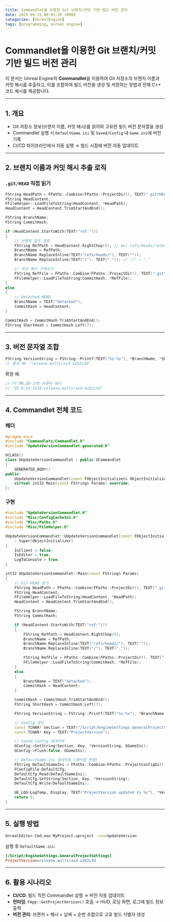 ```yaml
---
title: Commandlet을 이용한 Git 브랜치/커밋 기반 빌드 버전 관리
date: 2025-09-15 00:03:20 +0900
categories: [UnrealEngine]
tags: [programming, unreal engine]
---
```



# Commandlet을 이용한 Git 브랜치/커밋 기반 빌드 버전 관리

이 문서는 Unreal Engine의 **Commandlet**을 이용하여 Git 저장소의 브랜치 이름과 커밋 해시를 추출하고, 이를 조합하여 빌드 버전을 생성 및 저장하는 방법과 전체 C++ 코드 예시를 제공합니다.

---

## 1. 개요
- Git 저장소 정보(브랜치 이름, 커밋 해시)를 읽어와 고유한 빌드 버전 문자열을 생성
- Commandlet 실행 시 `DefaultGame.ini` 및 `Saved/Config` 내 `Game.ini`에 버전 기록
- CI/CD 파이프라인에서 자동 실행 → 빌드 시점에 버전 자동 업데이트

---

## 2. 브랜치 이름과 커밋 해시 추출 로직

### `.git/HEAD` 직접 읽기
```cpp
FString HeadPath = FPaths::Combine(FPaths::ProjectDir(), TEXT(".git/HEAD"));
FString HeadContent;
FFileHelper::LoadFileToString(HeadContent, *HeadPath);
HeadContent = HeadContent.TrimStartAndEnd();

FString BranchName;
FString CommitHash;

if (HeadContent.StartsWith(TEXT("ref:")))
{
    // 브랜치 참조 경로
    FString RefPath = HeadContent.RightChop(5); // ex) refs/heads/release/multiraid
    BranchName = RefPath;
    BranchName.ReplaceInline(TEXT("refs/heads/"), TEXT(""));
    BranchName.ReplaceInline(TEXT("/"), TEXT(".")); // "/" → "."

    // 커밋 해시 가져오기
    FString RefFile = FPaths::Combine(FPaths::ProjectDir(), TEXT(".git"), RefPath);
    FFileHelper::LoadFileToString(CommitHash, *RefFile);
}
else
{
    // Detached HEAD
    BranchName = TEXT("detached");
    CommitHash = HeadContent;
}

CommitHash = CommitHash.TrimStartAndEnd();
FString ShortHash = CommitHash.Left(7);
```

---

## 3. 버전 문자열 조합
```cpp
FString VersionString = FString::Printf(TEXT("%s-%s"), *BranchName, *ShortHash);
// 결과 예: "release.multiraid-a1b2c3d"
```

확장 예:
```cpp
// YY.MM.DD-순번-브랜치-해시
// "25.9.15-1234-release.multiraid-a1b2c3d"
```

---

## 4. Commandlet 전체 코드

### 헤더
```cpp
#pragma once
#include "Commandlets/Commandlet.h"
#include "UpdateVersionCommandlet.generated.h"

UCLASS()
class UUpdateVersionCommandlet : public UCommandlet
{
    GENERATED_BODY()
public:
    UUpdateVersionCommandlet(const FObjectInitializer& ObjectInitializer);
    virtual int32 Main(const FString& Params) override;
};
```

### 구현
```cpp
#include "UpdateVersionCommandlet.h"
#include "Misc/ConfigCacheIni.h"
#include "Misc/Paths.h"
#include "Misc/FileHelper.h"

UUpdateVersionCommandlet::UUpdateVersionCommandlet(const FObjectInitializer& ObjectInitializer)
    : Super(ObjectInitializer)
{
    IsClient = false;
    IsEditor = true;
    LogToConsole = true;
}

int32 UUpdateVersionCommandlet::Main(const FString& Params)
{
    // Git HEAD 읽기
    FString HeadPath = FPaths::Combine(FPaths::ProjectDir(), TEXT(".git/HEAD"));
    FString HeadContent;
    FFileHelper::LoadFileToString(HeadContent, *HeadPath);
    HeadContent = HeadContent.TrimStartAndEnd();

    FString BranchName;
    FString CommitHash;

    if (HeadContent.StartsWith(TEXT("ref:")))
    {
        FString RefPath = HeadContent.RightChop(5);
        BranchName = RefPath;
        BranchName.ReplaceInline(TEXT("refs/heads/"), TEXT(""));
        BranchName.ReplaceInline(TEXT("/"), TEXT("."));

        FString RefFile = FPaths::Combine(FPaths::ProjectDir(), TEXT(".git"), RefPath);
        FFileHelper::LoadFileToString(CommitHash, *RefFile);
    }
    else
    {
        BranchName = TEXT("detached");
        CommitHash = HeadContent;
    }

    CommitHash = CommitHash.TrimStartAndEnd();
    FString ShortHash = CommitHash.Left(7);

    FString VersionString = FString::Printf(TEXT("%s-%s"), *BranchName, *ShortHash);

    // Config 갱신
    const TCHAR* Section = TEXT("/Script/EngineSettings.GeneralProjectSettings");
    const TCHAR* Key = TEXT("ProjectVersion");

    // Saved Config 업데이트
    GConfig->SetString(Section, Key, *VersionString, GGameIni);
    GConfig->Flush(false, GGameIni);

    // DefaultGame.ini 업데이트 (패키징 반영)
    FString DefaultGameIni = FPaths::Combine(FPaths::ProjectConfigDir(), TEXT("DefaultGame.ini"));
    FConfigFile DefaultCfg;
    DefaultCfg.Read(DefaultGameIni);
    DefaultCfg.SetString(Section, Key, *VersionString);
    DefaultCfg.Write(DefaultGameIni);

    UE_LOG(LogTemp, Display, TEXT("ProjectVersion updated to %s"), *VersionString);
    return 0;
}
```

---

## 5. 실행 방법
```bash
UnrealEditor-Cmd.exe MyProject.uproject -run=UpdateVersion
```

실행 후 `DefaultGame.ini`:
```ini
[/Script/EngineSettings.GeneralProjectSettings]
ProjectVersion=release.multiraid-a1b2c3d
```

---

## 6. 활용 시나리오
- **CI/CD**: 빌드 직전 Commandlet 실행 → 버전 자동 업데이트
- **런타임**: `FApp::GetProjectVersion()` 호출 → HUD, 로딩 화면, 로그에 빌드 정보 출력
- **버전 관리**: 브랜치 + 해시 + 날짜 + 순번 조합으로 고유 빌드 식별자 생성
